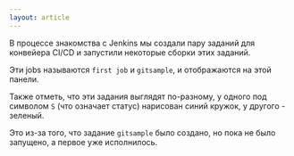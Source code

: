 ```yaml
---
layout: article
---
```

В процессе знакомства с Jenkins мы создали пару заданий для конвейера CI/CD и запустили некоторые сборки этих заданий.

Эти jobs называются `first job` и `gitsample`, и отображаются на этой панели.

Также отметь, что эти задания выглядят по-разному, у одного под символом `S` (что означает статус) нарисован синий кружок, у другого - зеленый. 

Это из-за того, что задание `gitsample` было создано, но пока не было запущено, а первое уже исполнилось.
